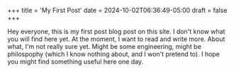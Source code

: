+++
title = 'My First Post'
date = 2024-10-02T06:36:49-05:00
draft = false
+++

Hey everyone, this is my first post blog post on this site. I don't know what you will find here yet. At the moment, I want to read and write more. About what, I'm not really sure yet. Might be some engineering, might be philospophy (which I know nothing about, and I won't pretend to). I hope you might find something useful here one day.
